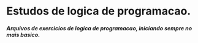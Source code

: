 # Estudos de logica de programacao.

##### Arquivos de exercicios de logica de programacao, iniciando sempre no mais basico.
